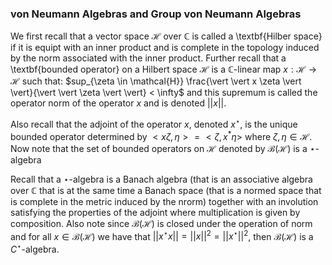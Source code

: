 ### von Neumann Algebras and Group von Neumann Algebras


We first recall that a vector space $\mathcal{H}$ over $\mathbb{C}$ is called a \textbf{Hilber space} if it is equipt with an inner product and is complete in the topology induced by the norm associated with the inner product. Further recall that a \textbf{bounded operator} on a Hilbert space $\mathcal{H}$ is a $\mathbb{C}$-linear map $x: \mathcal{H} \rightarrow \mathcal{H}$ such that: $sup_{\zeta \in \mathcal{H}} \frac{\vert \vert x \zeta \vert \vert}{\vert \vert \zeta \vert \vert} < \infty$ and this supremum is called the operator norm of the operator $x$ and is denoted $\vert \vert x \vert \vert$.

Also recall that the adjoint of the operator $x$, denoted $x^{\star}$, is the unique bounded operator determined by $< x \zeta, \eta > = < \zeta, x^* \eta >$ where $\zeta, \eta \in \mathcal{H}$.  Now note that the set of bounded operators on $\mathcal{H}$ denoted by $\mathcal{B}(\mathcal{H})$ is a $\star$-algebra 

Recall that a $\star$-algebra is a Banach algebra (that is an associative algebra over $\mathbb{C}$ that is at the same time a Banach space (that is a normed space that is complete in the metric induced by the nrorm) together with an involution satisfying the properties of the adjoint where multiplication is given by composition. Also note since $\mathcal{B}(\mathcal{H})$ is closed under the operation of norm and for all $x \in \mathcal{B}(\mathcal{H})$ we have that $\vert \vert x^{\star} x \vert \vert = \vert \vert x \vert \vert^{2} = \vert \vert x^{\star} \vert \vert^2$, then $\mathcal{B}(\mathcal{H})$ is a $C^{\star}$-algebra.






































